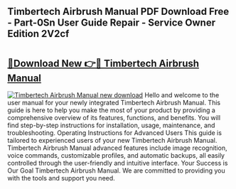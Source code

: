 ## Timbertech Airbrush Manual PDF Download Free - Part-0Sn User Guide Repair - Service Owner Edition 2V2cf

# <h2><a href="http://bc98864.oget.top/?id=Timbertech+Airbrush+Manual">🔗Download New 👉🔴 Timbertech Airbrush Manual</a></h2>

[![Timbertech Airbrush Manual new download](https://i.imgur.com/5g1atiW.png)](http://bc98864.oget.top/?id=Timbertech+Airbrush+Manual)
Hello and welcome to the user manual for your newly integrated Timbertech Airbrush Manual. This guide is here to help you make the most of your product by providing a comprehensive overview of its features, functions, and benefits. You will find step-by-step instructions for installation, usage, maintenance, and troubleshooting. Operating Instructions for Advanced Users This guide is tailored to experienced users of your new Timbertech Airbrush Manual. Timbertech Airbrush Manual advanced features include image recognition, voice commands, customizable profiles, and automatic backups, all easily controlled through the user-friendly and intuitive interface. Your Success is Our Goal Timbertech Airbrush Manual. We are committed to providing you with the tools and support you need.
